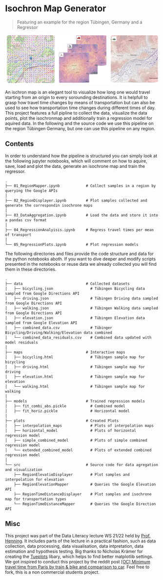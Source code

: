 # Isochron Map Generator

> Featuring an example for the region Tübingen, Germany and a Regressor

![](plots/title/title_image.png)

An ischron map is an elegant tool to visualize how long one would travel starting from an origin to every sorounding destinations.
It is helpfull to grasp how travel time changes by means of transportation but can also be used to see how transportation time changes during different times of day.
This project features a full pipline to collect the data, visualize the data points, plot the isochronmap and additionally train a regression model for aquired data.
In the following and the source code we use this pipeline on the region Tübingen Germany, but one can use this pipeline on any region.



## Contents
In order to understand how the pipeline is structured you can simply look at the following jupyter notebooks, which will comment on how to aquire, save, load and plot the data, generate an isochrone map and train the regressor.
```
.
├── 01_RegionMapper.ipynb            # Collect samples in a region by querying the Google APIs
│
├── 02_RegionDisplayer.ipynb         # Plot samples collected and generate the correspondin isochrone maps
│
├── 03_DataAggregation.ipynb         # Load the data and store it into a pandas csv format
│
├── 04_RegressionAnalyisis.ipynb     # Regress travel times per mean of transport
│
└── 05_RegressionPlots.ipynb         # Plot regression models
```

The following directories and files provide the code structure and data for the python notebooks aboth. If you want to dive deeper and modify scripts presented in the notebooks or reuse data we already collected you will find them in these directories.
```
.
├── data                             # Collected datasets
│   ├── bicycling.json                 # Tübingen Bicycling data sampled from Google Directions API
│   ├── driving.json                   # Tübingen Driving data sampled from Google Directions API
│   ├── walking.json                   # Tübingen Walking data sampled from Google Directions API
│   ├── elevation.json                 # Tübingen Elevation data sampled from Google Elevation API
│   ├── combined_data.csv              # Tübinger Bicycling/Driving/Walking/Elevation data combined
│   └── combined_data_residuals.csv    # Combined data updated with model residuals
│
├── maps                             # Interactive maps
│   ├── bicycling.html                 # Tübingen sample map for bicycling
│   ├── driving.html                   # Tübingen sample map for driving
│   ├── elevation.html                 # Tübingen sample map for elevation
│   └── walking.html                   # Tübingen sample map for walking
│
├── models                           # Trained regression models
│   ├── fit_combi_abs.pickle           # Combined model
│   ├── fit_horiz.pickle               # Horizontal model
│
├── plots                            # Created Plots
│   ├── interpolation_maps             # Plots of interpolation maps
│   ├── horizontal_model               # Plots of horizontal regression model
│   ├── simple_combined_model          # Plots of simple combined regression model
│   └── extended_combined_model        # Plots of extended combined regression model
│
└── src                              # Source code for data agregation and visualization
    ├── RegionElevatioDisplayer        # Plot samples and interpolation for elevation
    ├── RegionElevationMapper          # Queries the Google Elevation API
    ├── RegionTimeDistanceDisplayer    # Plot samples and isochrone map for transportation types
    └── RegionTimeDistanceMapper       # Queries the Google Direction API
```

## Misc
This project was part of the Data Literacy lecture WS 21/22 held by [Prof. Henning][prof].
It includes parts of the lecture in a practical fashion, such as data collection, data processing, data visualisation, data intpretation, data estimation and hypothesis testing.
Big thanks to Nicholas Krämer for creating the [Tueplots][tueplots] libary, which helps to find better matplotlib settings. We got inspired to conduct this project by the reddit post [[OC] Minimum travel time from Paris by train & bike and comparison to car][reddit]. Feel free to fork, this is a non commercial students project.


<!-- Markdown link & img dfn's -->
[prof]: https://uni-tuebingen.de/fakultaeten/mathematisch-naturwissenschaftliche-fakultaet/fachbereiche/informatik/lehrstuehle/methoden-des-maschinellen-lernens/personen/philipp-hennig/
[tueplots]: https://github.com/pnkraemer/tueplots
[reddit]: https://www.reddit.com/r/dataisbeautiful/comments/q7weml/oc_minimum_travel_time_from_paris_by_train_bike/hglcwjo/
